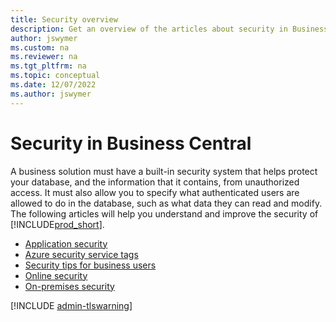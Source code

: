 ```yaml
---
title: Security overview
description: Get an overview of the articles about security in Business Central, so that you can configure your solution.
author: jswymer
ms.custom: na
ms.reviewer: na
ms.tgt_pltfrm: na
ms.topic: conceptual
ms.date: 12/07/2022
ms.author: jswymer
---
```


# Security in Business Central

A business solution must have a built-in security system that helps protect your database, and the information that it contains, from unauthorized access. It must also allow you to specify what authenticated users are allowed to do in the database, such as what data they can read and modify. The following articles will help you understand and improve the security of [!INCLUDE[prod_short](../developer/includes/prod_short.md)].

- [Application security](security-application.md)  
- [Azure security service tags](security-service-tags.md)  
- [Security tips for business users](security-users.md)  
- [Online security](security-online.md)  
- [On-premises security](security-onpremises.md)  

[!INCLUDE [admin-tlswarning](../developer/includes/admin-tlswarning.md)]
